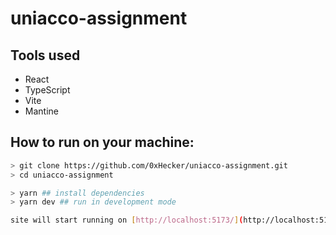 # uniacco-assignment

## Tools used
- React
- TypeScript
- Vite
- Mantine

## How to run on your machine:
```sh
> git clone https://github.com/0xHecker/uniacco-assignment.git
> cd uniacco-assignment

> yarn ## install dependencies
> yarn dev ## run in development mode

site will start running on [http://localhost:5173/](http://localhost:5173/)
```
